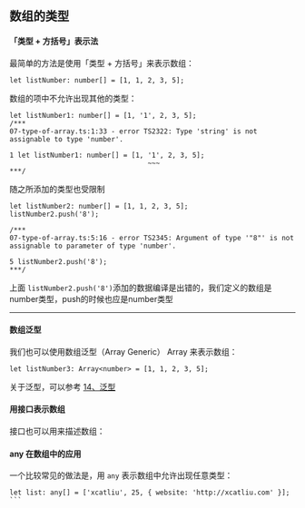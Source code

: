 ## 数组的类型

#### 「类型 + 方括号」表示法

最简单的方法是使用「类型 + 方括号」来表示数组：

```
let listNumber: number[] = [1, 1, 2, 3, 5];
```
数组的项中不允许出现其他的类型：
```
let listNumber1: number[] = [1, '1', 2, 3, 5];
/***
07-type-of-array.ts:1:33 - error TS2322: Type 'string' is not assignable to type 'number'.

1 let listNumber1: number[] = [1, '1', 2, 3, 5];
                                  ~~~
***/                                  
```
随之所添加的类型也受限制
```
let listNumber2: number[] = [1, 1, 2, 3, 5];
listNumber2.push('8');

/***
07-type-of-array.ts:5:16 - error TS2345: Argument of type '"8"' is not assignable to parameter of type 'number'.

5 listNumber2.push('8');
***/
```
上面 ```listNumber2.push('8')```添加的数据编译是出错的，我们定义的数组是 number类型，push的时候也应是number类型

---
#### 数组泛型

我们也可以使用数组泛型（Array Generic） Array<elemType> 来表示数组：

```
let listNumber3: Array<number> = [1, 1, 2, 3, 5];
```
关于泛型，可以参考 [14、泛型](http://note.youdao.com/s/C4tgyCL6)

#### 用接口表示数组
接口也可以用来描述数组：



#### any 在数组中的应用
一个比较常见的做法是，用 ```any``` 表示数组中允许出现任意类型：
````
let list: any[] = ['xcatliu', 25, { website: 'http://xcatliu.com' }];
```
